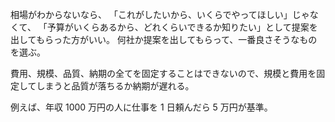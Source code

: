 相場がわからないなら、
「これがしたいから、いくらでやってほしい」じゃなくて、
「予算がいくらあるから、どれくらいできるか知りたい」として提案を出してもらった方がいい。
何社か提案を出してもらって、一番良さそうなものを選ぶ。

費用、規模、品質、納期の全てを固定することはできないので、規模と費用を固定してしまうと品質が落ちるか納期が遅れる。

例えば、年収 1000 万円の人に仕事を 1 日頼んだら 5 万円が基準。
